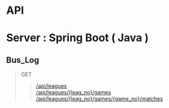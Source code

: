 # API

# Server : Spring Boot ( Java )

## Bus_Log
> GET
>> [/api/leagues](https://github.com/juhwanHeo/vue-league-tournament-bracket/blob/api/GET/leagues)  
>> [/api/leagues/{leag_no}/games](https://github.com/juhwanHeo/vue-league-tournament-bracket/blob/api/GET/games)  
>> [/api/leagues/{leag_no}/games/{game_no}/matches](https://github.com/juhwanHeo/vue-league-tournament-bracket/blob/api/GET/matches)  

